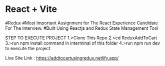 # React + Vite
#Redux
#Most Important Assignment for The React Experience Candidate For The Interview.
#Built Using Reactjs and Redux State Management Tool


STEP TO EXECUTE PROJECT
1.>Clone This Repo
2.>cd ReduxAddToCart
3.>run npm install command in interminal of this folder
4.>run npm run dev to execute the project

Live Site Link : https://addtocartusingredux.netlify.app/
